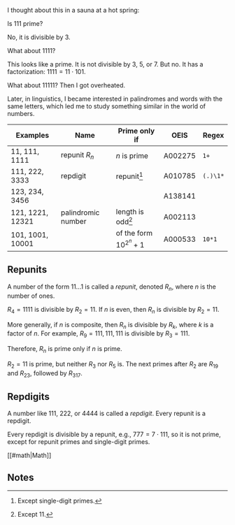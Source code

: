 I thought about this in a sauna at a hot spring:

Is 111 prime?

No, it is divisible by 3.

What about 1111?

This looks like a prime. It is not divisible by 3, 5, or 7. But no. It has a factorization: $1111 = 11 \cdot 101$.

What about 11111? Then I got overheated.

Later, in linguistics, I became interested in palindromes and words with the same letters, which led me to study something similar in the world of numbers.

| Examples         | Name               | Prime only if              | OEIS    | Regex    |
|------------------|--------------------|----------------------------|---------|----------|
| 11, 111, 1111    | repunit $R_n$      | $n$ is prime               | A002275 | `1+`     |
| 111, 222, 3333   | repdigit           | repunit[^1]                | A010785 | `(.)\1*` |
| 123, 234, 3456   |                    |                            | A138141 |          |
| 121, 1221, 12321 | palindromic number | length is odd[^2]          | A002113 |          |
| 101, 1001, 10001 |                    | of the form $10^{2^n} + 1$ | A000533 | `10*1`   |

## Repunits

A number of the form $11...1$ is called a <dfn>repunit</dfn>, denoted $R_n$, where $n$ is the number of ones.

$R_4 = 1111$ is divisible by $R_2 = 11$. If $n$ is even, then $R_n$ is divisible by $R_2 = 11$.

More generally, if $n$ is composite, then $R_n$ is divisible by $R_k$, where $k$ is a factor of $n$. For example, $R_9 = 111,111,111$ is divisible by $R_3 = 111$.

Therefore, $R_n$ is prime only if $n$ is prime.

$R_2 = 11$ is prime, but neither $R_3$ nor $R_5$ is. The next primes after $R_2$ are $R_{19}$ and $R_{23}$, followed by $R_{317}$.

## Repdigits

A number like 111, 222, or 4444 is called a <dfn>repdigit</dfn>. Every repunit is a repdigit.

Every repdigit is divisible by a repunit, e.g., $777 = 7 \cdot 111$, so it is not prime, except for repunit primes and single-digit primes.

[[#math|Math]]

## Notes

[^1]: Except single-digit primes.

[^2]: Except 11.
